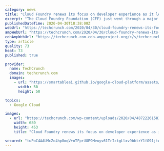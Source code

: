 ```yaml
---
category: news
title: "Cloud Foundry renews its focus on developer experience as it looks beyond the enterprise"
excerpt: "The Cloud Foundry Foundation (CFF) just went through a major leadership change, with executive director Abby Kearns stepping down after five years (and becoming a CTO at Puppet) and the CFF’s CTO Chip Childers stepping into the top leadership role in the organization."
publishedDateTime: 2020-04-30T18:38:00Z
webUrl: "https://techcrunch.com/2020/04/30/cloud-foundry-renews-its-focus-on-developer-experience-as-it-looks-beyond-the-enterprise/"
ampWebUrl: "https://techcrunch.com/2020/04/30/cloud-foundry-renews-its-focus-on-developer-experience-as-it-looks-beyond-the-enterprise/amp/"
cdnAmpWebUrl: "https://techcrunch-com.cdn.ampproject.org/c/s/techcrunch.com/2020/04/30/cloud-foundry-renews-its-focus-on-developer-experience-as-it-looks-beyond-the-enterprise/amp/"
type: article
quality: 73
heat: 73
published: true

provider:
  name: TechCrunch
  domain: techcrunch.com
  images:
    - url: "https://smartableai.github.io/google-cloud-platform/assets/images/organizations/techcrunch.com-50x50.jpg"
      width: 50
      height: 50

topics:
  - Google Cloud

images:
  - url: "https://techcrunch.com/wp-content/uploads/2020/04/48722261581_79efe7e480_o.jpg?w=680"
    width: 680
    height: 453
    title: "Cloud Foundry renews its focus on developer experience as it looks beyond the enterprise"

secured: "tuPoC4AAUMcZo4hp8oqV+oTFprUOE9Meuyv61TrIztgLlxv9bbtrY1fG91jtwfHqDv7IB3gf3bdXHyKJtUqNOHqehFFLWK0GGK43WgLFIKOJJaAt/pTo5WmLXfv1rpW9vtAbUtsIddZYNkLOCRvdHHeGBL2jS6lzE744fpYu+L8j+Z1ssXtVnzhfkgCT8WMvMq20VOsyvWwkNXaoI4TgDXFyqKzeCie69GiEFSsEbdf7P28l5V/87wdHmYAQv9aawruAQcxUdclR740nZEATLLwdqJ9wo7DyyzOCKYjo90BJRHCtMhSyFGW4FTlptYe8;/FXBupnTQUQ53iyu4ZGtQg=="
---
```



